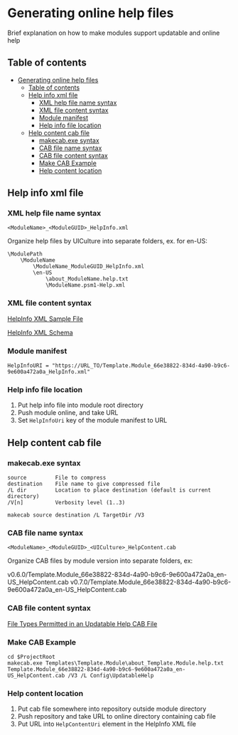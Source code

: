 
# Generating online help files

Brief explanation on how to make modules support updatable and online help

## Table of contents

- [Generating online help files](#generating-online-help-files)
  - [Table of contents](#table-of-contents)
  - [Help info xml file](#help-info-xml-file)
    - [XML help file name syntax](#xml-help-file-name-syntax)
    - [XML file content syntax](#xml-file-content-syntax)
    - [Module manifest](#module-manifest)
    - [Help info file location](#help-info-file-location)
  - [Help content cab file](#help-content-cab-file)
    - [makecab.exe syntax](#makecabexe-syntax)
    - [CAB file name syntax](#cab-file-name-syntax)
    - [CAB file content syntax](#cab-file-content-syntax)
    - [Make CAB Example](#make-cab-example)
    - [Help content location](#help-content-location)

## Help info xml file

### XML help file name syntax

```none
<ModuleName>_<ModuleGUID>_HelpInfo.xml
```

Organize help files by UICulture into separate folders, ex. for en-US:

```none
\ModulePath
    \ModuleName
        \ModuleName_ModuleGUID_HelpInfo.xml
        \en-US
            \about_ModuleName.help.txt
            \ModuleName.psm1-Help.xml
```

### XML file content syntax

[HelpInfo XML Sample File](https://docs.microsoft.com/en-us/powershell/scripting/developer/help/helpinfo-xml-sample-file?view=powershell-7)

[HelpInfo XML Schema](https://docs.microsoft.com/en-us/powershell/scripting/developer/help/helpinfo-xml-schema?view=powershell-7)

### Module manifest

```none
HelpInfoURI = "https://URL_TO/Template.Module_66e38822-834d-4a90-b9c6-9e600a472a0a_HelpInfo.xml"
```

### Help info file location

1. Put help info file into module root directory
2. Push module online, and take URL
3. Set `HelpInfoUri` key of the module manifest to URL

## Help content cab file

### makecab.exe syntax

```none
source         File to compress
destination    File name to give compressed file
/L dir         Location to place destination (default is current directory)
/V[n]          Verbosity level (1..3)
```

```none
makecab source destination /L TargetDir /V3
```

### CAB file name syntax

```none
<ModuleName>_<ModuleGUID>_<UICulture>_HelpContent.cab
```

Organize CAB files by module version into separate folders, ex:

v0.6.0/Template.Module_66e38822-834d-4a90-b9c6-9e600a472a0a_en-US_HelpContent.cab
v0.7.0/Template.Module_66e38822-834d-4a90-b9c6-9e600a472a0a_en-US_HelpContent.cab

### CAB file content syntax

[File Types Permitted in an Updatable Help CAB File](https://docs.microsoft.com/en-us/powershell/scripting/developer/help/file-types-permitted-in-an-updatable-help-cab-file?view=powershell-7)

### Make CAB Example

```none
cd $ProjectRoot
makecab.exe Templates\Template.Module\about_Template.Module.help.txt Template.Module_66e38822-834d-4a90-b9c6-9e600a472a0a_en-US_HelpContent.cab /V3 /L Config\UpdatableHelp
```

### Help content location

1. Put cab file somewhere into repository outside module directory
2. Push repository and take URL to online directory containing cab file
3. Put URL into `HelpContentUri` element in the HelpInfo XML file
